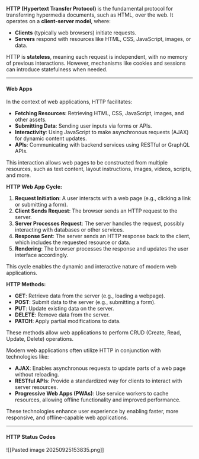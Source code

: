 **HTTP (Hypertext Transfer Protocol)** is the fundamental protocol for transferring hypermedia documents, such as HTML, over the web. It operates on a **client-server model**, where:
- **Clients** (typically web browsers) initiate requests.
- **Servers** respond with resources like HTML, CSS, JavaScript, images, or data.

HTTP is **stateless**, meaning each request is independent, with no memory of previous interactions. However, mechanisms like cookies and sessions can introduce statefulness when needed.


---
#### Web Apps

In the context of web applications, HTTP facilitates:
- **Fetching Resources**: Retrieving HTML, CSS, JavaScript, images, and other assets.
- **Submitting Data**: Sending user inputs via forms or APIs.
- **Interactivity**: Using JavaScript to make asynchronous requests (AJAX) for dynamic content updates.
- **APIs**: Communicating with backend services using RESTful or GraphQL APIs.

This interaction allows web pages to be constructed from multiple resources, such as text content, layout instructions, images, videos, scripts, and more.


**HTTP Web App Cycle:**
1. **Request Initiation**: A user interacts with a web page (e.g., clicking a link or submitting a form).
2. **Client Sends Request**: The browser sends an HTTP request to the server.
3. **Server Processes Request**: The server handles the request, possibly interacting with databases or other services.
4. **Response Sent**: The server sends an HTTP response back to the client, which includes the requested resource or data.
5. **Rendering**: The browser processes the response and updates the user interface accordingly.

This cycle enables the dynamic and interactive nature of modern web applications.


**HTTP Methods:**
- **GET**: Retrieve data from the server (e.g., loading a webpage).
- **POST**: Submit data to the server (e.g., submitting a form).
- **PUT**: Update existing data on the server.
- **DELETE**: Remove data from the server.
- **PATCH**: Apply partial modifications to data.

These methods allow web applications to perform CRUD (Create, Read, Update, Delete) operations.


Modern web applications often utilize HTTP in conjunction with technologies like:
- **AJAX**: Enables asynchronous requests to update parts of a web page without reloading.
- **RESTful APIs**: Provide a standardized way for clients to interact with server resources.
- **Progressive Web Apps (PWAs)**: Use service workers to cache resources, allowing offline functionality and improved performance.

These technologies enhance user experience by enabling faster, more responsive, and offline-capable web applications.


---
#### HTTP Status Codes

![[Pasted image 20250925153835.png]]

